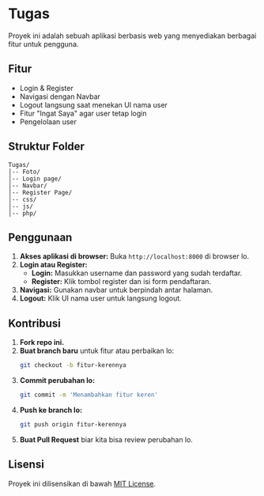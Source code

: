 # Tugas

Proyek ini adalah sebuah aplikasi berbasis web yang menyediakan berbagai fitur untuk pengguna.

## Fitur
- Login & Register
- Navigasi dengan Navbar
- Logout langsung saat menekan UI nama user
- Fitur "Ingat Saya" agar user tetap login
- Pengelolaan user

## Struktur Folder
```
Tugas/
│-- Foto/
│-- Login page/
│-- Navbar/
│-- Register Page/
│-- css/
│-- js/
│-- php/
```

## Penggunaan

1. **Akses aplikasi di browser:**
   Buka `http://localhost:8000` di browser lo.
2. **Login atau Register:**
   - **Login:** Masukkan username dan password yang sudah terdaftar.
   - **Register:** Klik tombol register dan isi form pendaftaran.
3. **Navigasi:**
   Gunakan navbar untuk berpindah antar halaman.
4. **Logout:**
   Klik UI nama user untuk langsung logout.

## Kontribusi

1. **Fork repo ini.**
2. **Buat branch baru** untuk fitur atau perbaikan lo:
   ```bash
   git checkout -b fitur-kerennya
   ```
3. **Commit perubahan lo:**
   ```bash
   git commit -m 'Menambahkan fitur keren'
   ```
4. **Push ke branch lo:**
   ```bash
   git push origin fitur-kerennya
   ```
5. **Buat Pull Request** biar kita bisa review perubahan lo.

## Lisensi

Proyek ini dilisensikan di bawah [MIT License](LICENSE).
